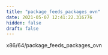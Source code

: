 ```yaml
---
title: "package_feeds_packages_ovn"
date: 2021-05-07 12:41:22.316776
hidden: false
draft: false
---
```


x86/64/package_feeds_packages_ovn

